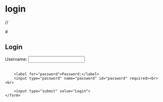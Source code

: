 # login
//<Doctype html>
<html>
<head>
    # <title>Form Login</title>
</head>
<body>
    <h2>Login</h2>
    <form action="proses_login.php" method="post">
        <label for="username">Username:</label>
        <input type="text" name="username" id="username" required><br><br>

        <label for="password">Password:</label>
        <input type="password" name="password" id="password" required><br><br>

        <input type="submit" value="Login">
    </form>
</body>
</html>
